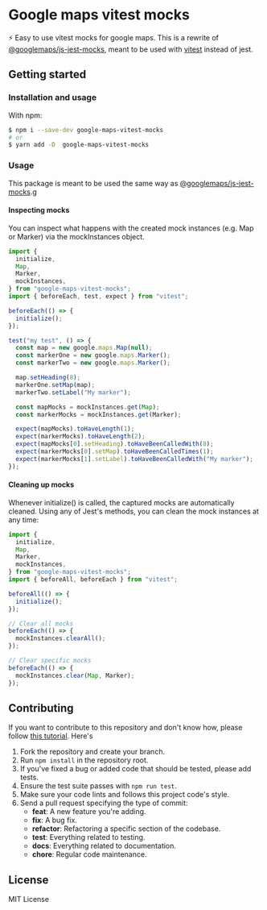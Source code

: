 # Google maps vitest mocks

⚡️ Easy to use vitest mocks for google maps.
This is a rewrite of [@googlemaps/js-jest-mocks](https://github.com/googlemaps/js-jest-mocks), meant to be used with [vitest](https://vitest.dev) instead of jest.

## Getting started

### Installation and usage

With npm:

```bash
$ npm i --save-dev google-maps-vitest-mocks
# or
$ yarn add -D  google-maps-vitest-mocks

```

### Usage

This package is meant to be used the same way as [@googlemaps/js-jest-mocks](https://github.com/googlemaps/js-jest-mocks).g

#### Inspecting mocks

You can inspect what happens with the created mock instances (e.g. Map or Marker) via the mockInstances object.

```js
import {
  initialize,
  Map,
  Marker,
  mockInstances,
} from "google-maps-vitest-mocks";
import { beforeEach, test, expect } from "vitest";

beforeEach(() => {
  initialize();
});

test("my test", () => {
  const map = new google.maps.Map(null);
  const markerOne = new google.maps.Marker();
  const markerTwo = new google.maps.Marker();

  map.setHeading(8);
  markerOne.setMap(map);
  markerTwo.setLabel("My marker");

  const mapMocks = mockInstances.get(Map);
  const markerMocks = mockInstances.get(Marker);

  expect(mapMocks).toHaveLength(1);
  expect(markerMocks).toHaveLength(2);
  expect(mapMocks[0].setHeading).toHaveBeenCalledWith(8);
  expect(markerMocks[0].setMap).toHaveBeenCalledTimes(1);
  expect(markerMocks[1].setLabel).toHaveBeenCalledWith("My marker");
});
```

#### Cleaning up mocks

Whenever initialize() is called, the captured mocks are automatically cleaned. Using any of Jest's methods, you can clean the mock instances at any time:

```js
import {
  initialize,
  Map,
  Marker,
  mockInstances,
} from "google-maps-vitest-mocks";
import { beforeAll, beforeEach } from "vitest";

beforeAll(() => {
  initialize();
});

// Clear all mocks
beforeEach(() => {
  mockInstances.clearAll();
});

// Clear specific mocks
beforeEach(() => {
  mockInstances.clear(Map, Marker);
});
```

## Contributing

If you want to contribute to this repository and don't know how, please follow [this tutorial](https://egghead.io/courses/how-to-contribute-to-an-open-source-project-on-github). Here's

1. Fork the repository and create your branch.
1. Run `npm install` in the repository root.
1. If you've fixed a bug or added code that should be tested, please add tests.
1. Ensure the test suite passes with `npm run test`.
1. Make sure your code lints and follows this project code's style.
1. Send a pull request specifying the type of commit:
   - **feat**: A new feature you're adding.
   - **fix**: A bug fix.
   - **refactor**: Refactoring a specific section of the codebase.
   - **test**: Everything related to testing.
   - **docs**: Everything related to documentation.
   - **chore**: Regular code maintenance.

## License

MIT License
